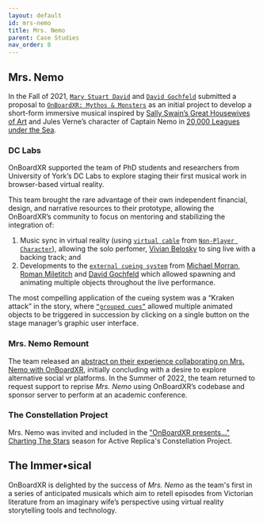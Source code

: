 ```yaml
---
layout: default
id: mrs-nemo
title: Mrs. Nemo
parent: Case Studies
nav_order: 8
---
```


## Mrs. Nemo

In the Fall of 2021, [`Mary Stuart David`](./mrs-nemo.md) and [`David Gochfeld`](./jettison.md) submitted a proposal to [`OnBoardXR: Mythos & Monsters`](./obxr-mythos-monsters.md) as an initial project to develop a short-form immersive musical inspired by [Sally Swain’s Great Housewives of Art](https://www.amazon.co.uk/Great-Housewives-Art-Sally-Swain/dp/0586205306) and Jules Verne’s character of Captain Nemo in [20,000 Leagues under the Sea](https://en.wikipedia.org/wiki/Twenty_Thousand_Leagues_Under_the_Seas).

### DC Labs
OnBoardXR supported the team of PhD students and researchers from University of York’s DC Labs to explore staging their first musical work in browser-based virtual reality.

This team brought the rare advantage of their own independent financial, design, and narrative resources to their prototype, allowing the OnBoardXR’s community to focus on mentoring and stabilizing the integration of:
1. Music sync in virtual reality (using [`virtual cable`](./glossary-virtual-cable.md) from [`Non-Player Character`](./non-player-character.md)), allowing the solo perfomer, [Vivian Belosky](./mrs-nemo.md) to sing live with a backing track; and 
2. Developments to the [`external cueing system`](./cue-system.md) from [Michael Morran](./michael-morran.md), [Roman Miletitch](./jettison.md) and [David Gochfeld](./jettison.md) which allowed spawning and animating multiple objects throughout the live performance. 

The most compelling application of the cueing system was a “Kraken attack” in the story, where [`“grouped cues”`](./glossary-group-cues.md) allowed multiple animated objects to be triggered in succession by clicking on a single button on the stage manager’s graphic user interface.

### Mrs. Nemo Remount
The team released an [abstract on their experience collaborating on Mrs. Nemo with OnBoardXR](https://thewritingplatform.com/2022/05/the-making-of-an-immersical/), initially concluding with a desire to explore alternative social vr platforms. In the Summer of 2022, the team returned to request support to reprise *Mrs. Nemo* using OnBoardXR’s codebase and sponsor server to perform at an academic conference. 

### The Constellation Project
Mrs. Nemo was invited and included in the ["OnBoardXR presents..." Charting The Stars](./obxr-charting-stars.md) season for Active Replica's Constellation Project. 

## The Immer•sical
OnBoardXR is delighted by the success of *Mrs. Nemo* as the team's first in a series of anticipated musicals which aim to retell episodes from Victorian literature from an imaginary wife’s perspective using virtual reality storytelling tools and technology.
